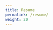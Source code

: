 ```yaml
---
title: Resume
permalink: /resume/
weight: 20
---
```



<object data="/assets/Quentin_CAUDRON.pdf" width="1000" height="1000" type='application/pdf'></object>

<!-- 
<script src="https://cdnjs.cloudflare.com/ajax/libs/pdf.js/2.14.305/pdf.min.js"></script>

<style>
    body {
        display: flex;
        justify-content: center;
        align-items: center;
        flex-direction: column;
        min-height: 100vh;
        background-color: #f4f4f4;
        margin: 0;
    }
    #pdf-viewer {
        width: 80%;
        max-width: 1200px;
        background: white;
        box-shadow: 0px 4px 10px rgba(0, 0, 0, 0.2);
        padding: 20px;
        border-radius: 8px;
        text-align: center;
    }
    canvas {
        display: block;
        margin: 10px auto;
        max-width: 100%;
        height: auto;
    }
</style>

<div id="pdf-viewer"></div>

<script>
    var url = "/assets/Quentin_CAUDRON.pdf"; // Replace with your actual PDF file
    var loadingTask = pdfjsLib.getDocument(url);

    loadingTask.promise.then(function(pdf) {
        var viewer = document.getElementById("pdf-viewer");

        for (let pageNum = 1; pageNum <= pdf.numPages; pageNum++) {
            pdf.getPage(pageNum).then(function(page) {
                var scale = 1.5;
                var viewport = page.getViewport({ scale: scale });

                var canvas = document.createElement("canvas");
                var context = canvas.getContext("2d");
                canvas.width = viewport.width;
                canvas.height = viewport.height;

                viewer.appendChild(canvas);

                var renderContext = { canvasContext: context, viewport: viewport };
                page.render(renderContext);
            });
        }
    });
</script> -->
